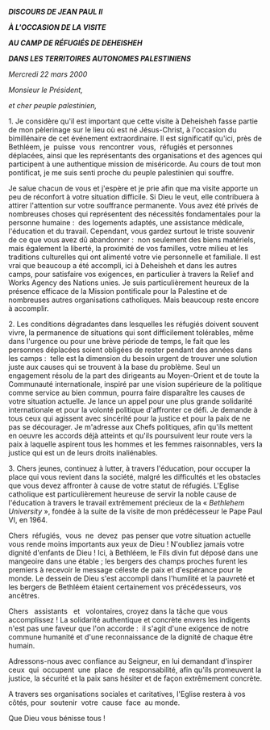 ***DISCOURS DE JEAN PAUL II***

***À L'OCCASION DE LA VISITE***

***AU CAMP DE RÉFUGIÉS DE DEHEISHEH***

***DANS LES TERRITOIRES AUTONOMES PALESTINIENS***

*Mercredi 22 mars 2000*

*Monsieur le Président,*

*et cher peuple palestinien,*

1. Je considère qu'il est important que cette visite à Deheisheh fasse partie de mon pèlerinage sur le lieu où est né Jésus-Christ, à l'occasion du bimillénaire de cet événement extraordinaire. Il est significatif qu'ici, près de Bethléem, je  puisse  vous  rencontrer  vous,  réfugiés et personnes déplacées, ainsi que les représentants des organisations et des agences qui participent à une authentique mission de miséricorde. Au cours de tout mon pontificat, je me suis senti proche du peuple palestinien qui souffre.

Je salue chacun de vous et j'espère et je prie afin que ma visite apporte un peu de réconfort à votre situation difficile. Si Dieu le veut, elle contribuera à attirer l'attention sur votre souffrance permanente. Vous avez été privés de nombreuses choses qui représentent des nécessités fondamentales pour la personne humaine :  des logements adaptés, une assistance médicale, l'éducation et du travail. Cependant, vous gardez surtout le triste souvenir de ce que vous avez dû abandonner :  non seulement des biens matériels, mais également la liberté, la proximité de vos familles, votre milieu et les traditions culturelles qui ont alimenté votre vie personnelle et familiale. Il est vrai que beaucoup a été accompli, ici à Deheisheh et dans les autres camps, pour satisfaire vos exigences, en particulier à travers la Relief and Works Agency des Nations unies. Je suis particulièrement heureux de la présence efficace de la Mission pontificale pour la Palestine et de nombreuses autres organisations catholiques. Mais beaucoup reste encore à accomplir.

2. Les conditions dégradantes dans lesquelles les réfugiés doivent souvent vivre, la permanence de situations qui sont difficilement tolérables, même dans l'urgence ou pour une brève période de temps, le fait que les personnes déplacées soient obligées de rester pendant des années dans les camps :  telle est la dimension du besoin urgent de trouver une solution juste aux causes qui se trouvent à la base du problème. Seul un engagement résolu de la part des dirigeants au Moyen-Orient et de toute la Communauté internationale, inspiré par une vision supérieure de la politique comme service au bien commun, pourra faire disparaître les causes de votre situation actuelle. Je lance un appel pour une plus grande solidarité internationale et pour la volonté politique d'affronter ce défi. Je demande à tous ceux qui agissent avec sincérité pour la justice et pour la paix de ne pas se décourager. Je m'adresse aux Chefs politiques, afin qu'ils mettent en oeuvre les accords déjà atteints et qu'ils poursuivent leur route vers la paix à laquelle aspirent tous les hommes et les femmes raisonnables, vers la justice qui est un de leurs droits inaliénables.

3. Chers jeunes, continuez à lutter, à travers l'éducation, pour occuper la place qui vous revient dans la société, malgré les difficultés et les obstacles que vous devez affronter à cause de votre statut de réfugiés. L'Eglise catholique est particulièrement heureuse de servir la noble cause de l'éducation à travers le travail extrêmement précieux de la « *Bethlehem University* », fondée à la suite de la visite de mon prédécesseur le Pape Paul VI, en 1964.

Chers  réfugiés,  vous  ne  devez  pas penser que votre situation actuelle vous rende moins importants aux yeux de Dieu ! N'oubliez jamais votre dignité d'enfants de Dieu ! Ici, à Bethléem, le Fils divin fut déposé dans une mangeoire dans une étable ; les bergers des champs proches furent les premiers à recevoir le message céleste de paix et d'espérance pour le monde. Le dessein de Dieu s'est accompli dans l'humilité et la pauvreté et les bergers de Bethléem étaient certainement vos précédesseurs, vos ancêtres.

Chers   assistants   et   volontaires, croyez dans la tâche que vous accomplissez ! La solidarité authentique et concrète envers les indigents n'est pas une faveur que l'on accorde :  il s'agit d'une exigence de notre commune humanité et d'une reconnaissance de la dignité de chaque être humain.

Adressons-nous avec confiance au Seigneur, en lui demandant d'inspirer ceux  qui  occupent  une  place  de  responsabilité, afin qu'ils promeuvent la justice, la sécurité et la paix sans hésiter et de façon extrêmement concrète.

A travers ses organisations sociales et caritatives, l'Eglise restera à vos côtés, pour  soutenir  votre  cause  face  au monde.

Que Dieu vous bénisse tous !